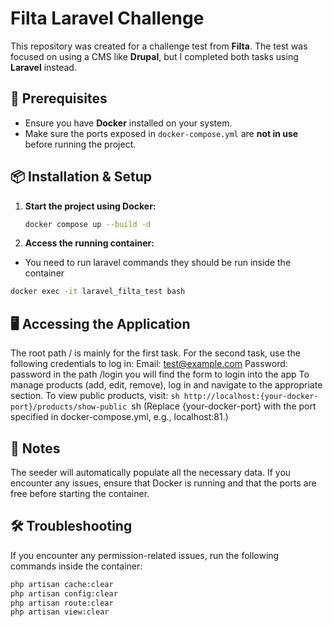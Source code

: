 # Filta Laravel Challenge

This repository was created for a challenge test from **Filta**. The test was focused on using a CMS like **Drupal**, but I completed both tasks using **Laravel** instead.

## 🚀 Prerequisites

- Ensure you have **Docker** installed on your system.
- Make sure the ports exposed in `docker-compose.yml` are **not in use** before running the project.

## 📦 Installation & Setup

1. **Start the project using Docker:**
   ```sh
   docker compose up --build -d
   ```
2. **Access the running container:**
- You need to run laravel commands they should be run inside the container
```sh
docker exec -it laravel_filta_test bash
```

## 🖥️ Accessing the Application
The root path / is mainly for the first task.
For the second task, use the following credentials to log in:
Email: test@example.com
Password: password
in the path /login you will find the form to login into the app
To manage products (add, edit, remove), log in and navigate to the appropriate section.
To view public products, visit:
```sh http://localhost:{your-docker-port}/products/show-public ```sh
(Replace {your-docker-port} with the port specified in docker-compose.yml, e.g., localhost:81.)
## 📌 Notes
The seeder will automatically populate all the necessary data.
If you encounter any issues, ensure that Docker is running and that the ports are free before starting the container.

## 🛠 Troubleshooting
If you encounter any permission-related issues, run the following commands inside the container:
```sh
php artisan cache:clear
php artisan config:clear
php artisan route:clear
php artisan view:clear
```